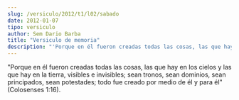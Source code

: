```yaml
---
slug: /versiculo/2012/t1/l02/sabado
date: 2012-01-07
tipo: versiculo
author: Sem Dario Barba
title: "Versiculo de memoria"
description: "'Porque en él fueron creadas todas las cosas, las que hay en los cielos y las  que hay en la tierra, visibles e invisibles; sean tronos, sean dominios, sean  principados, sean potestades; todo fue creado por medio de él y para él'  (Colosenses 1:16)."
---
```


"Porque en él fueron creadas todas las cosas, las que hay en los cielos y las que hay en la tierra, visibles e invisibles; sean tronos, sean dominios, sean principados, sean potestades; todo fue creado por medio de él y para él" (Colosenses 1:16).

